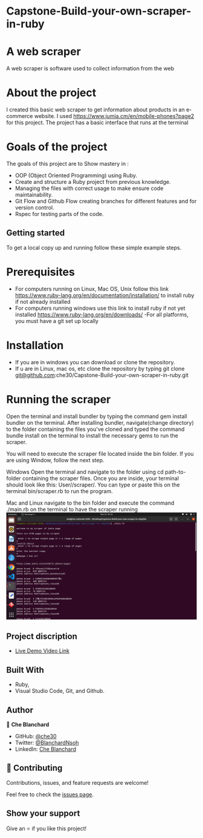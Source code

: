 # Capstone-Build-your-own-scraper-in-ruby
# A web scraper
A web scraper is software used to collect information from the web
# About the project
I created this basic web scraper to get information about products in an e-commerce website. I used https://www.jumia.cm/en/mobile-phones?page2 for this project. The project has a basic interface that runs at the terminal 

# Goals of the project
The goals of this project are to Show mastery in :
- OOP (Object Oriented Programming) using Ruby.
- Create and structure a Ruby project from previous knowledge.
- Managing the files with correct usage to make ensure code maintainability.
- Git Flow and Github Flow creating branches for different features and for version control.
- Rspec for testing parts of the code.
## Getting started
To get a local copy up and running follow these simple example steps.

# Prerequisites
- For computers running on Linux, Mac OS, Unix follow this link https://www.ruby-lang.org/en/documentation/installation/  to install ruby if not already installed
-  For computers running windows use this link to install ruby if not yet installed https://www.ruby-lang.org/en/downloads/
-For all platforms, you must have a git set up locally
# Installation
- If you are in windows you can download or clone the repository.
- If u are in Linux, mac os, etc clone the repository by typing git clone git@github.com:che30/Capstone-Build-your-own-scraper-in-ruby.git

# Running the scraper
Open the terminal and install bundler by typing the command gem install bundler on the terminal. After installing bundler, navigate(change directory) to the folder containing the files you've cloned and typed the command bundle install on the terminal to install the necessary gems to run the scraper.

You will need to execute the scraper file located inside the bin folder. If you are using Window, follow the next step.

Windows
Open the terminal and navigate to the folder using cd path-to-folder containing the scraper files. Once you are inside, your terminal should look like this: User//scraper/. You can type or paste this on the terminal bin/scraper.rb to run the program.

Mac and Linux
navigate to the bin folder and execute the command ./main.rb on the terminal to have the scraper running
![screenshot](./assets/images/scraper.png)

## Project discription
- [Live Demo Video Link](https://www.loom.com/share/004fc8ef006b46aa852d19cb18b8ae34)

## Built With

- Ruby,
- Visual Studio Code, Git, and Github.


## Author

👤 **Che Blanchard**

- GitHub: [@che30](https://github.com/che30)
- Twitter: [@BlanchardNsoh](https://twitter.com/che55085128 )
- LinkedIn: [Che Blanchard](https://www.linkedin.com/in/che-nsoh-9455271b0/)

## 🤝 Contributing

Contributions, issues, and feature requests are welcome!

Feel free to check the [issues page](issues/).

## Show your support

Give an ⭐️ if you like this project!